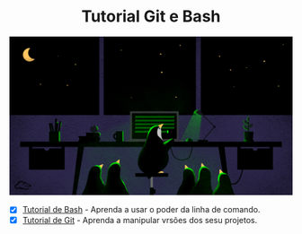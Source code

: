 <h1 align="center">Tutorial Git e Bash</h1>

<p align="center">
  <img src=".github/linux_terminal.png"/>
</p>

- [X] [Tutorial de Bash](bash/README.md) - Aprenda a usar o poder da linha de comando.
- [X] [Tutorial de Git](git/README.md) - Aprenda a manipular vrsões dos sesu projetos.